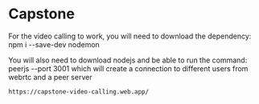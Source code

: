 # Capstone
For the video calling to work, you will need to download the dependency:
    npm i --save-dev nodemon

You will also need to download nodejs and be able to run the command:
    peerjs --port 3001
    which will create a connection to different users from webrtc and a peer server

    https://capstone-video-calling.web.app/
